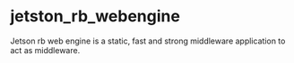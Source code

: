 # jetston_rb_webengine
Jetson rb web engine is a static, fast and strong middleware application to act as middleware. 
